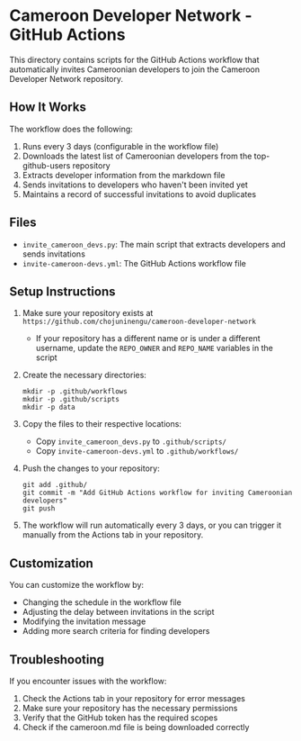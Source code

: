 # Cameroon Developer Network - GitHub Actions

This directory contains scripts for the GitHub Actions workflow that automatically invites Cameroonian developers to join the Cameroon Developer Network repository.

## How It Works

The workflow does the following:

1. Runs every 3 days (configurable in the workflow file)
2. Downloads the latest list of Cameroonian developers from the top-github-users repository
3. Extracts developer information from the markdown file
4. Sends invitations to developers who haven't been invited yet
5. Maintains a record of successful invitations to avoid duplicates

## Files

- `invite_cameroon_devs.py`: The main script that extracts developers and sends invitations
- `invite-cameroon-devs.yml`: The GitHub Actions workflow file

## Setup Instructions

1. Make sure your repository exists at `https://github.com/chojuninengu/cameroon-developer-network`

   - If your repository has a different name or is under a different username, update the `REPO_OWNER` and `REPO_NAME` variables in the script

2. Create the necessary directories:

   ```
   mkdir -p .github/workflows
   mkdir -p .github/scripts
   mkdir -p data
   ```

3. Copy the files to their respective locations:

   - Copy `invite_cameroon_devs.py` to `.github/scripts/`
   - Copy `invite-cameroon-devs.yml` to `.github/workflows/`

4. Push the changes to your repository:

   ```
   git add .github/
   git commit -m "Add GitHub Actions workflow for inviting Cameroonian developers"
   git push
   ```

5. The workflow will run automatically every 3 days, or you can trigger it manually from the Actions tab in your repository.

## Customization

You can customize the workflow by:

- Changing the schedule in the workflow file
- Adjusting the delay between invitations in the script
- Modifying the invitation message
- Adding more search criteria for finding developers

## Troubleshooting

If you encounter issues with the workflow:

1. Check the Actions tab in your repository for error messages
2. Make sure your repository has the necessary permissions
3. Verify that the GitHub token has the required scopes
4. Check if the cameroon.md file is being downloaded correctly
